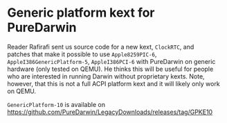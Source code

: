 Generic platform kext for PureDarwin
====================================
Reader Rafirafi sent us source code for a new kext, `ClockRTC`, and patches that make it possible to use `Apple8259PIC-6`, `AppleI386GenericPlatform-5`, `AppleI386PCI-6` with PureDarwin on generic hardware (only tested on QEMU). He thinks this will be useful for people who are interested in running Darwin without proprietary kexts. Note, however, that this is not a full ACPI platform kext and it will likely only work on QEMU.

`GenericPlatform-10` is available on https://github.com/PureDarwin/LegacyDownloads/releases/tag/GPKE10
